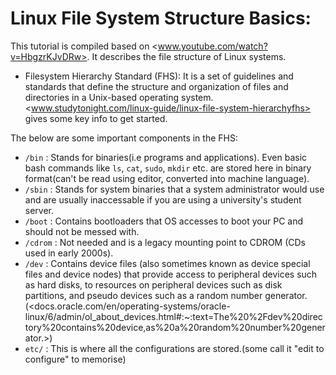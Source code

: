 # Linux File System Structure Basics:

This tutorial is compiled based on <www.youtube.com/watch?v=HbgzrKJvDRw>. It describes the file structure of Linux systems.

* Filesystem Hierarchy Standard (FHS):
It is a set of guidelines and standards that define the structure and organization of files and directories in a Unix-based operating system.
<www.studytonight.com/linux-guide/linux-file-system-hierarchyfhs> gives some key info to get started.

The below are some important components in the FHS:

* ```/bin``` : Stands for binaries(i.e programs and applications). Even basic bash commands like ```ls```, ```cat```, ```sudo```, ```mkdir``` etc. are stored here in binary format(can't be read using editor, converted into machine language).
* ```/sbin``` : Stands for system binaries that a system administrator would use and are usually inaccessable if you are using a university's student server.
* ```/boot``` : Contains bootloaders that OS accesses to boot your PC and should not be messed with.
* ```/cdrom``` : Not needed and is a legacy mounting point to CDROM (CDs used in early 2000s).
* ```/dev``` : Contains device files (also sometimes known as device special files and device nodes) that provide access to peripheral devices such as hard disks, to resources on peripheral devices such as disk partitions, and pseudo devices such as a random number generator.(<docs.oracle.com/en/operating-systems/oracle-linux/6/admin/ol_about_devices.html#:~:text=The%20%2Fdev%20directory%20contains%20device,as%20a%20random%20number%20generator.>)
* ```etc/``` : This is where all the configurations are stored.(some call it "edit to configure" to memorise)